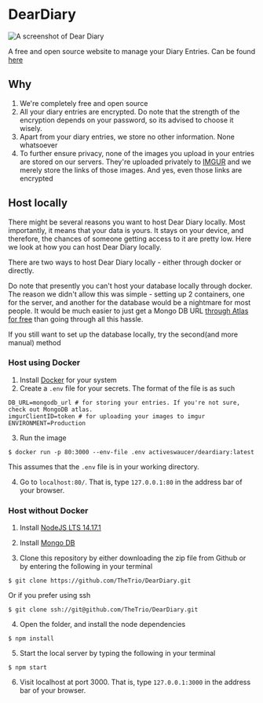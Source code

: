 # DearDiary

![A screenshot of Dear Diary](https://i.imgur.com/ncOF8RR.png)

A free and open source website to manage your Diary Entries. Can be found [here](https://warm-cliffs-50746.herokuapp.com/)

## Why

1. We're completely free and open source
2. All your diary entries are encrypted. Do note that the strength of the encryption depends on your password, so its advised to choose it wisely.
3. Apart from your diary entries, we store no other information. None whatsoever
4. To further ensure privacy, none of the images you upload in your entries are stored on our servers. They're uploaded privately to [IMGUR](imgur.com/) and we merely store the links of those images. And yes, even those links are encrypted

## Host locally

There might be several reasons you want to host Dear Diary locally. Most importantly, it means that your data is yours. It stays on your device, and therefore, the chances of someone getting access to it are pretty low. Here we look at how you can host Dear Diary locally.

There are two ways to host Dear Diary locally - either through docker or directly.

Do note that presently you can't host your database locally through docker. The reason we didn't allow this was simple - setting up 2 containers, one for the server, and another for the database would be a nightmare for most people. It would be much easier to just get a Mongo DB URL [through Atlas for free](https://www.mongodb.com/cloud/atlas) than going through all this hassle.

If you still want to set up the database locally, try the second(and more manual) method

### Host using Docker

1. Install [Docker](https://docs.docker.com/engine/install/) for your system
2. Create a `.env` file for your secrets. The format of the file is as such

```
DB_URL=mongodb_url # for storing your entries. If you're not sure, check out MongoDB atlas.
imgurClientID=token # for uploading your images to imgur
ENVIRONMENT=Production
```

3. Run the image

```
$ docker run -p 80:3000 --env-file .env activeswaucer/deardiary:latest
```

This assumes that the `.env` file is in your working directory.

4. Go to `localhost:80/`. That is, type `127.0.0.1:80` in the address bar of your browser.

### Host without Docker

1. Install [NodeJS LTS 14.17.1](https://nodejs.dev/learn/how-to-install-nodejs)

2. Install [Mongo DB](https://docs.mongodb.com/manual/installation/)

3. Clone this repository by either downloading the zip file from Github or by entering the following in your terminal

```
$ git clone https://github.com/TheTrio/DearDiary.git
```

Or if you prefer using ssh

```
$ git clone ssh://git@github.com/TheTrio/DearDiary.git
```

4. Open the folder, and install the node dependencies

```
$ npm install
```

5. Start the local server by typing the following in your terminal

```
$ npm start
```

6. Visit localhost at port 3000. That is, type `127.0.0.1:3000` in the address bar of your browser.
